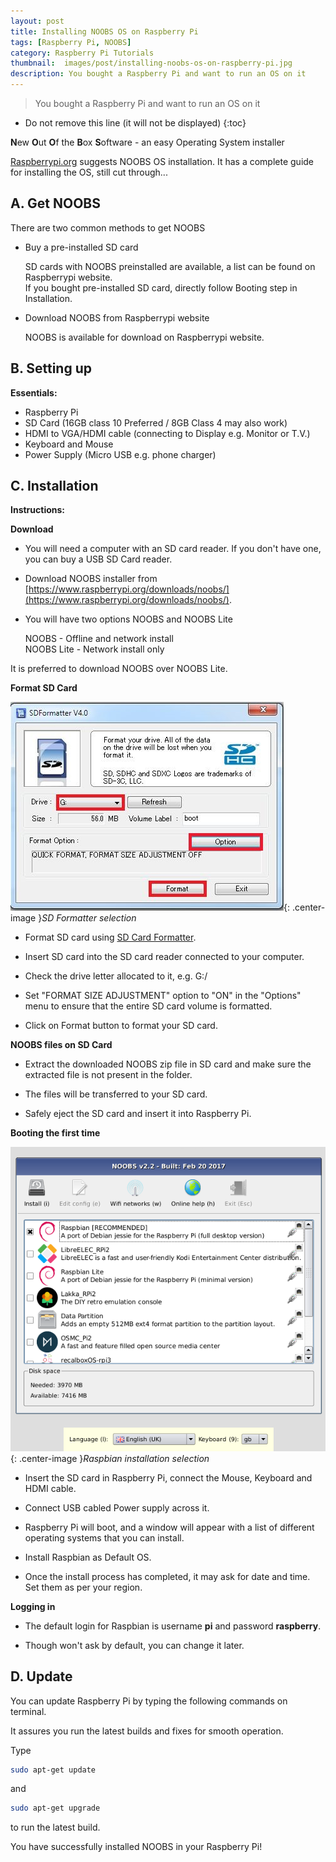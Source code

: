 ```yaml
---
layout: post
title: Installing NOOBS OS on Raspberry Pi
tags: [Raspberry Pi, NOOBS]
category: Raspberry Pi Tutorials
thumbnail:  images/post/installing-noobs-os-on-raspberry-pi.jpg
description: You bought a Raspberry Pi and want to run an OS on it
---
```


>You bought a Raspberry Pi and want to run an OS on it

* Do not remove this line (it will not be displayed)
{:toc}

**N**ew **O**ut **O**f the **B**ox **S**oftware - an easy Operating System installer

[Raspberrypi.org](https://www.raspberrypi.org/) suggests NOOBS OS installation. It has a complete guide for installing the OS, still cut through...

## A. Get NOOBS

There are two common methods to get NOOBS

- Buy a pre-installed SD card

  SD cards with NOOBS preinstalled are available, a list can be found on Raspberrypi website.  
  If you bought pre-installed SD card, directly follow Booting step in Installation.
  
- Download NOOBS from Raspberrypi website

  NOOBS is available for download on Raspberrypi website.

## B. Setting up


**Essentials:**

* Raspberry Pi
* SD Card (16GB class 10 Preferred / 8GB Class 4 may also work)
* HDMI to VGA/HDMI cable (connecting to Display e.g. Monitor or T.V.)
* Keyboard and Mouse
* Power Supply (Micro USB e.g. phone charger)

## C. Installation

**Instructions:**

**Download**

* You will need a computer with an SD card reader. If you don't have one, you can buy a USB SD Card reader.

* Download NOOBS installer from [https://www.raspberrypi.org/downloads/noobs/](https://www.raspberrypi.org/downloads/noobs/).

* You will have two options NOOBS and NOOBS Lite

  NOOBS - Offline and network install    
  NOOBS Lite - Network install only

It is preferred to download NOOBS over NOOBS Lite.

**Format SD Card**

![SD Formatter selection](/images/post/SD_Formatter_4_instr.png "SD Formatter selection"){: .center-image }*SD Formatter selection*

* Format SD card using [SD Card Formatter](https://www.sdcard.org/downloads/formatter_4/).

* Insert SD card into the SD card reader connected to your computer.

* Check the drive letter allocated to it, e.g. G:/

* Set "FORMAT SIZE ADJUSTMENT" option to "ON" in the "Options" menu to ensure that the entire SD card volume is formatted.

* Click on Format button to format your SD card.

**NOOBS files on SD Card**

* Extract the downloaded NOOBS zip file in SD card and make sure the extracted file is not present in the folder.

* The files will be transferred to your SD card.

* Safely eject the SD card and insert it into Raspberry Pi.

**Booting the first time**

 ![Raspbian installation selection](/images/post/noobs_raspbian_recom.png "Raspbian installation selection"){: .center-image }*Raspbian installation selection*

* Insert the SD card in Raspberry Pi, connect the Mouse, Keyboard and HDMI cable.

*  Connect USB cabled Power supply across it.

* Raspberry Pi will boot, and a window will appear with a list of different operating systems that you can install.

* Install Raspbian as Default OS.

* Once the install process has completed, it may ask for date and time. Set them as per your region.

**Logging in**

* The default login for Raspbian is username **pi** and password **raspberry**.

* Though won't ask by default, you can change it later.

## D. Update

You can update Raspberry Pi by typing the following commands on terminal.

It assures you run the latest builds and fixes for smooth operation.

Type

```bash
sudo apt-get update
```

and

```bash
sudo apt-get upgrade
```

to run the latest build.

You have successfully installed NOOBS in your Raspberry Pi!
